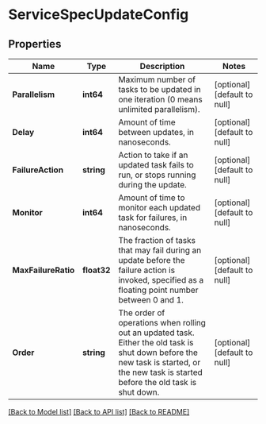 # ServiceSpecUpdateConfig

## Properties
Name | Type | Description | Notes
------------ | ------------- | ------------- | -------------
**Parallelism** | **int64** | Maximum number of tasks to be updated in one iteration (0 means unlimited parallelism).  | [optional] [default to null]
**Delay** | **int64** | Amount of time between updates, in nanoseconds. | [optional] [default to null]
**FailureAction** | **string** | Action to take if an updated task fails to run, or stops running during the update.  | [optional] [default to null]
**Monitor** | **int64** | Amount of time to monitor each updated task for failures, in nanoseconds.  | [optional] [default to null]
**MaxFailureRatio** | **float32** | The fraction of tasks that may fail during an update before the failure action is invoked, specified as a floating point number between 0 and 1.  | [optional] [default to null]
**Order** | **string** | The order of operations when rolling out an updated task. Either the old task is shut down before the new task is started, or the new task is started before the old task is shut down.  | [optional] [default to null]

[[Back to Model list]](../README.md#documentation-for-models) [[Back to API list]](../README.md#documentation-for-api-endpoints) [[Back to README]](../README.md)


